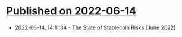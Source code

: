 # [Published on 2022-06-14](index.md)

* [2022-06-14, 14:11:34](https://news.ycombinator.com/item?id=31739784) - [The State of Stablecoin Risks (June 2022)](https://www.singlelunch.com/2022/06/14/the-state-of-stablecoin-risks-june-2022/)
